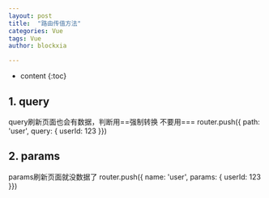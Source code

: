```yaml
---
layout: post
title:  "路由传值方法"
categories: Vue
tags: Vue
author: blockxia

---
```


* content
{:toc}




## 1. query

query刷新页面也会有数据，判断用==强制转换 不要用===
router.push({ path: 'user', query: { userId: 123 }})

## 2. params

params刷新页面就没数据了
router.push({ name: 'user', params: { userId: 123 }})